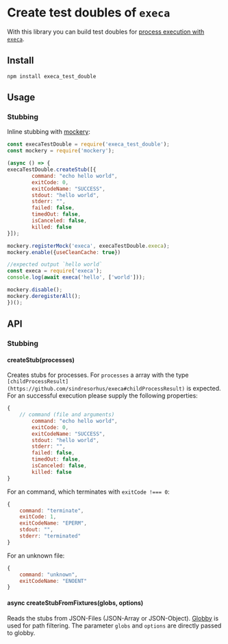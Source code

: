 # Create test doubles of `execa`

With this library you can build test doubles for
[process execution with `execa`](https://github.com/sindresorhus/execa).

## Install

```
npm install execa_test_double
```

## Usage

### Stubbing
Inline stubbing with [mockery](https://github.com/mfncooper/mockery):
```js
const execaTestDouble = require('execa_test_double');
const mockery = require('mockery');

(async () => {
execaTestDouble.createStub([{
        command: "echo hello world",
        exitCode: 0,
        exitCodeName: "SUCCESS",
        stdout: "hello world",
        stderr: "",
        failed: false,
        timedOut: false,
        isCanceled: false,
        killed: false
}]);

mockery.registerMock('execa', execaTestDouble.execa);
mockery.enable({useCleanCache: true})

//expected output `hello world`
const execa = require('execa');
console.log(await execa('hello', ['world']));

mockery.disable();
mockery.deregisterAll();
})();
```

## API

### Stubbing

#### createStub(processes)
Creates stubs for processes. For `processes` a array with
the type `[childProcessResult](https://github.com/sindresorhus/execa#childProcessResult)` is expected.
For an successful execution please supply the following properties:
```js
{
	// command (file and arguments)
        command: "echo hello world",
        exitCode: 0,
        exitCodeName: "SUCCESS",
        stdout: "hello world",
        stderr: "",
        failed: false,
        timedOut: false,
        isCanceled: false,
        killed: false
}
```

For an command, which terminates with `exitCode !=== 0`:
```js
{
	command: "terminate",
	exitCode: 1,
	exitCodeName: "EPERM",
	stdout: "",
	stderr: "terminated"
}
```

For an unknown file:
```js
{
	command: "unknown",
	exitCodeName: "ENOENT"
}

```

#### async createStubFromFixtures(globs, options)
Reads the stubs from JSON-Files (JSON-Array or JSON-Object).
[Globby](https://github.com/sindresorhus/globby) is used for path
filtering. The parameter `globs` and `options` are
directly passed to globby.
